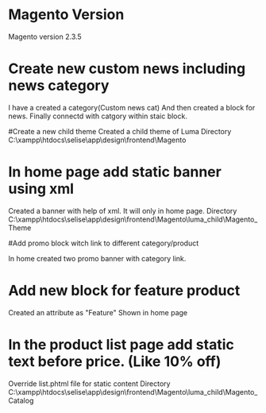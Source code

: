# Magento Version 
Magento version 2.3.5

# Create new custom news including news category
I have a created a category(Custom news cat)
And then created a block for news. Finally connectd with catgory within staic block.

#Create a new child theme
Created a child theme of Luma
Directory C:\xampp\htdocs\selise\app\design\frontend\Magento

# In home page add static banner using xml 
Created a banner with help of xml. It will only in home page.
Directory C:\xampp\htdocs\selise\app\design\frontend\Magento\luma_child\Magento_Theme

#Add promo block witch link to different category/product

In home created two promo banner with category link.

# Add new block for feature product

Created an attribute as "Feature"
Shown in home page 

# In the product list page add static text before price. (Like 10% off)

Override list.phtml file for static content
Directory C:\xampp\htdocs\selise\app\design\frontend\Magento\luma_child\Magento_Catalog


